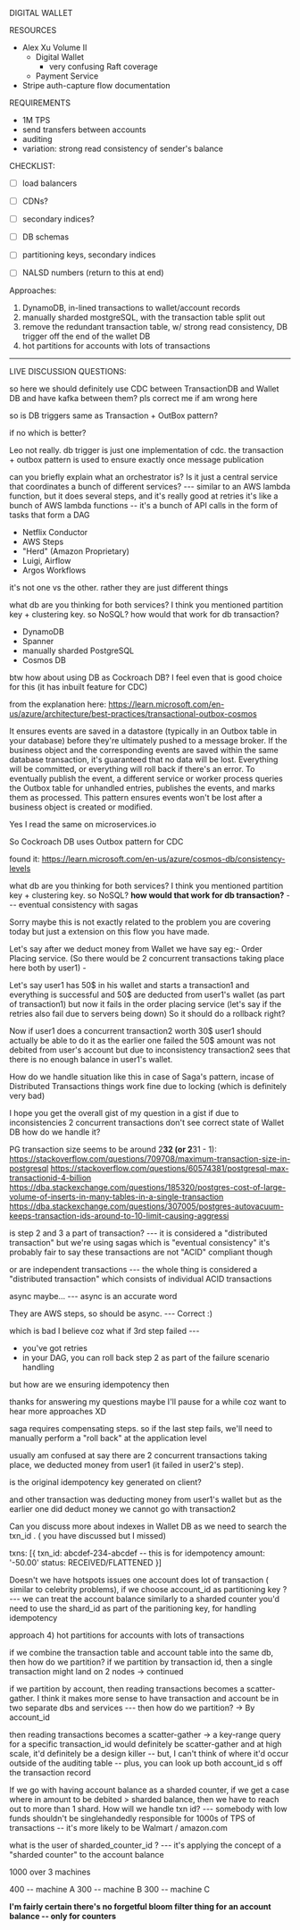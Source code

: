 


DIGITAL WALLET



RESOURCES
- Alex Xu Volume II
    - Digital Wallet
        - very confusing Raft coverage
    - Payment Service
- Stripe auth-capture flow documentation






REQUIREMENTS
- 1M TPS
- send transfers between accounts
- auditing
- variation: strong read consistency of sender's balance







CHECKLIST:
- [ ] load balancers
- [ ] CDNs?
- [ ] secondary indices?
- [ ] DB schemas
- [ ] partitioning keys, secondary indices
- [ ] NALSD numbers (return to this at end)






Approaches:
1) DynamoDB, in-lined transactions to wallet/account records
2) manually sharded mostgreSQL, with the transaction table split out
3) remove the redundant transaction table, w/ strong read consistency, DB trigger off the end of the wallet DB
4) hot partitions for accounts with lots of transactions







--------------------
LIVE DISCUSSION QUESTIONS:







so here we should definitely use CDC between TransactionDB and Wallet DB and have kafka between them? pls correct me if am wrong here





so is DB triggers same as Transaction + OutBox pattern?


if no which is better?

Leo not really. db trigger is just one implementation of cdc. the transaction + outbox pattern is used to ensure exactly once message publication





can you briefly explain what an orchestrator is? Is it just a central service that coordinates a bunch of different services?
\---
similar to an AWS lambda function, but it does several steps, and it's really good at retries
it's like a bunch of AWS lambda functions -- it's a bunch of API calls in the form of tasks that form a DAG

- Netflix Conductor
- AWS Steps
- "Herd" (Amazon Proprietary)
- Luigi, Airflow
- Argos Workflows





it's not one vs the other. rather they are just different things


what db are you thinking for both services? I think you mentioned partition key + clustering key. so NoSQL? how would that work for db transaction?

- DynamoDB
- Spanner
- manually sharded PostgreSQL
- Cosmos DB







btw how about using DB as Cockroach DB? I feel even that is good choice for this (it has inbuilt feature for CDC)









from the explanation here: https://learn.microsoft.com/en-us/azure/architecture/best-practices/transactional-outbox-cosmos

It ensures events are saved in a datastore (typically in an Outbox table in your database) before they're ultimately pushed to a message broker. If the business object and the corresponding events are saved within the same database transaction, it's guaranteed that no data will be lost. Everything will be committed, or everything will roll back if there's an error. To eventually publish the event, a different service or worker process queries the Outbox table for unhandled entries, publishes the events, and marks them as processed. This pattern ensures events won't be lost after a business object is created or modified.




Yes I read the same on microservices.io



So Cockroach DB uses Outbox pattern for CDC


found it: https://learn.microsoft.com/en-us/azure/cosmos-db/consistency-levels



what db are you thinking for both services? I think you mentioned partition key + clustering key. so NoSQL? **how would that work for db transaction?**
\---
eventual consistency with sagas








Sorry maybe this is not exactly related to the problem you are covering today 
but just a extension on this flow you have made.

Let's say after we deduct money from Wallet we have say eg:- Order Placing service.
(So there would be 2 concurrent transactions taking place here both by user1) - 

Let's say user1 has 50$ in his wallet and starts a transaction1 and everything is 
successful and 50$ are deducted from user1's wallet (as part of transaction1) but now it fails in the
order placing service (let's say if the retries also fail due to servers being down) So it should do a 
rollback right?

Now if user1 does a concurrent transaction2 worth 30$ user1 should actually be able to do it as the earlier one failed the 50$ amount was not debited from user's account but due
to inconsistency transaction2 sees that there is no enough balance in user1's wallet.

How do we handle situation like this in case of Saga's pattern, incase of Distributed 
Transactions things work fine due to locking (which is definitely very bad)

I hope you get the overall gist of my question in a gist if due to inconsistencies 2 concurrent transactions
don't see correct state of Wallet DB how do we handle it?







PG transaction size seems to be around 2**32 (or 2**31 - 1):
https://stackoverflow.com/questions/709708/maximum-transaction-size-in-postgresql
https://stackoverflow.com/questions/60574381/postgresql-max-transactionid-4-billion
https://dba.stackexchange.com/questions/185320/postgres-cost-of-large-volume-of-inserts-in-many-tables-in-a-single-transaction
https://dba.stackexchange.com/questions/307005/postgres-autovacuum-keeps-transaction-ids-around-to-10-limit-causing-aggressi





is step 2 and 3 a part of transaction?
\---
it is considered a "distributed transaction"
but we're using sagas
which is "eventual consistency"
it's probably fair to say these transactions are not "ACID" compliant though





or are independent transactions
\---
the whole thing is considered a "distributed transaction"
which consists of individual ACID transactions


async maybe...
\---
async is an accurate word



They are AWS steps, so should be async.
\---
Correct :)




which is bad I believe coz what if 3rd step failed 
\---
- you've got retries
- in your DAG, you can roll back step 2 as part of the failure scenario handling


but how are we ensuring idempotency then


thanks for answering my questions maybe I'll pause for a while coz want to hear more approaches XD



saga requires compensating steps. so if the last step fails, we'll need to manually perform a "roll back" at the application level







usually am confused at say there are 2 concurrent transactions taking place, we deducted money from user1 (it failed in user2's step).




is the original idempotency key generated on client? 





and other transaction was deducting money from user1's wallet but as the earlier one did deduct money we cannot go with transaction2


Can you discuss more about indexes in Wallet DB as we need to search the txn_id . ( you have discussed but I missed)







txns: [{
    txn_id: abcdef-234-abcdef            -- this is for idempotency
    amount: '-50.00'
    status: RECEIVED/FLATTENED
}]







Doesn't we have hotspots issues one account does lot of transaction ( similar to celebrity problems), if we choose account_id as partitioning key ?
\---
we can treat the account balance similarly to a sharded counter
you'd need to use the shard_id as part of the paritioning key, for handling idempotency

approach 4)
hot partitions for accounts with lots of transactions



if we combine the transaction table and account table into the same db, then how do we partition? if we partition by transaction id, then a single transaction might land on 2 nodes -> continued

if we partition by account, then reading transactions becomes a scatter-gather. I think it makes more sense to have transaction and account be in two separate dbs and services 
\---
then how do we partition?
->
By account_id

then reading transactions becomes a scatter-gather
->
a key-range query for a specific transaction_id would definitely be scatter-gather and at high scale, it'd definitely be a design killer -- but, I can't think of where it'd occur outside of the auditing table -- plus, you can look up both account_id s off the transaction record



If we go with having account balance as a sharded counter, if we get a case where in amount to be debited > sharded balance, then we have to reach out to more than 1 shard. How will we handle txn id?
\---
somebody with low funds shouldn't be singlehandedly responsible for 1000s of TPS of transactions -- it's more likely to be Walmart / amazon.com





what is the user of sharded_counter_id ?
\---
it's applying the concept of a "sharded counter" to the account balance



1000
over 3 machines


400 -- machine A
300 -- machine B
300 -- machine C






**I'm fairly certain there's no forgetful bloom filter thing for an account balance -- only for counters**
































